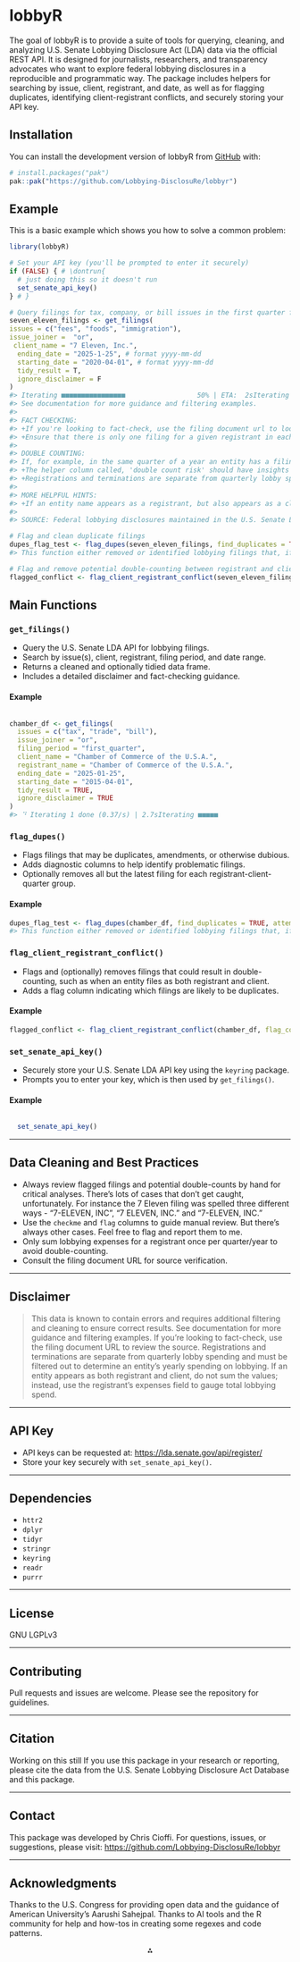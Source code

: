 
<!-- README.md is generated from README.Rmd. Please edit that file -->

# lobbyR

<!-- badges: start -->

<!-- badges: end -->

The goal of lobbyR is to provide a suite of tools for querying,
cleaning, and analyzing U.S. Senate Lobbying Disclosure Act (LDA) data
via the official REST API. It is designed for journalists, researchers,
and transparency advocates who want to explore federal lobbying
disclosures in a reproducible and programmatic way. The package includes
helpers for searching by issue, client, registrant, and date, as well as
for flagging duplicates, identifying client-registrant conflicts, and
securely storing your API key.

## Installation

You can install the development version of lobbyR from
[GitHub](https://github.com/Lobbying-DisclosuRe/lobbyr) with:

``` r
# install.packages("pak")
pak::pak("https://github.com/Lobbying-DisclosuRe/lobbyr")
```

## Example

This is a basic example which shows you how to solve a common problem:

``` r
library(lobbyR)

# Set your API key (you'll be prompted to enter it securely)
if (FALSE) { # \dontrun{
  # just doing this so it doesn't run
  set_senate_api_key()
} # }

# Query filings for tax, company, or bill issues in the first quarter for a specific client/registrant
seven_eleven_filings <- get_filings(
issues = c("fees", "foods", "immigration"),
issue_joiner =  "or",
 client_name = "7 Eleven, Inc.",
  ending_date = "2025-1-25", # format yyyy-mm-dd
  starting_date = "2020-04-01", # format yyyy-mm-dd
  tidy_result = T,
  ignore_disclaimer = F
)
#> Iterating ■■■■■■■■■■■■■■■■                  50% | ETA:  2sIterating ■■■■■■■■■■■■■■■■■■■■■■■           75% | ETA:  1s                                                           DISCLAIMER: This data is known to contain errors and requires additional filtering and cleaning to ensure correct results.
#> See documentation for more guidance and filtering examples.
#> 
#> FACT CHECKING:
#> +If you're looking to fact-check, use the filing document url to look at the source of the information as it was filed.
#> +Ensure that there is only one filing for a given registrant in each filing_period for each year to avoid double counting the amount spent or earned on lobbying.
#> 
#> DOUBLE COUNTING:
#> If, for example, in the same quarter of a year an entity has a filing called '1st Quarter - Report', '1st Quarter - Termination' and '1st Quarter - Amendment', you must make sure to only count one of those (the latest is usually the most accurate) otherwise you risk double counting.
#> +The helper column called, 'double count risk' should have insights into some of these instances, but it's not perfect. So, double check.
#> +Registrations and terminations are separate from quarterly lobby spending and must be filtered out to determine an entity's yearly spending on lobbying.
#> 
#> MORE HELPFUL HINTS:
#> +If an entity name appears as a registrant, but also appears as a client. Do not sum the values. Instead, use the value in the registrant's expenses field to gauge the amount spent on lobbying by the registrant.
#> 
#> SOURCE: Federal lobbying disclosures maintained in the U.S. Senate Lobbying Disclosure Act Database and queried through the official Lobbying Disclosure REST API v1 - Read more here - https://lda.senate.gov/api/redoc/v1/

# Flag and clean duplicate filings
dupes_flag_test <- flag_dupes(seven_eleven_filings, find_duplicates = TRUE, attempt_cleaning = TRUE)
#> This function either removed or identified lobbying filings that, if left in, could lead to doublecounting of spending on lobbying. It is not perfect. Please see documentation on tips for fact-checking these by hand.

# Flag and remove potential double-counting between registrant and client
flagged_conflict <- flag_client_registrant_conflict(seven_eleven_filings, flag_conflict = TRUE, clean_doublecounts = TRUE)
```

## Main Functions

### `get_filings()`

- Query the U.S. Senate LDA API for lobbying filings.
- Search by issue(s), client, registrant, filing period, and date range.
- Returns a cleaned and optionally tidied data frame.
- Includes a detailed disclaimer and fact-checking guidance.

#### Example

``` r

chamber_df <- get_filings(
  issues = c("tax", "trade", "bill"),
  issue_joiner = "or",
  filing_period = "first_quarter",
  client_name = "Chamber of Commerce of the U.S.A.",
  registrant_name = "Chamber of Commerce of the U.S.A.",
  ending_date = "2025-01-25",
  starting_date = "2015-04-01",
  tidy_result = TRUE,
  ignore_disclaimer = TRUE
)
#> ⠙ Iterating 1 done (0.37/s) | 2.7sIterating ■■■■■                             14% | ETA: 18sIterating ■■■■■■■■■■                        29% | ETA: 13sIterating ■■■■■■■■■■■■■■                    43% | ETA: 11sIterating ■■■■■■■■■■■■■■■■■■                57% | ETA:  8sIterating ■■■■■■■■■■■■■■■■■■■■■■            71% | ETA:  5sIterating ■■■■■■■■■■■■■■■■■■■■■■■■■■■       86% | ETA:  2s                                                           Disclaimer is muted. But you should read it, and can do that by removing ignore_disclaimer = TRUE from DisclosuR call
```

### `flag_dupes()`

- Flags filings that may be duplicates, amendments, or otherwise
  dubious.
- Adds diagnostic columns to help identify problematic filings.
- Optionally removes all but the latest filing for each
  registrant-client-quarter group.

#### Example

``` r
dupes_flag_test <- flag_dupes(chamber_df, find_duplicates = TRUE, attempt_cleaning = TRUE)
#> This function either removed or identified lobbying filings that, if left in, could lead to doublecounting of spending on lobbying. It is not perfect. Please see documentation on tips for fact-checking these by hand.
```

### `flag_client_registrant_conflict()`

- Flags and (optionally) removes filings that could result in
  double-counting, such as when an entity files as both registrant and
  client.
- Adds a flag column indicating which filings are likely to be
  duplicates.

#### Example

``` r
flagged_conflict <- flag_client_registrant_conflict(chamber_df, flag_conflict = TRUE, clean_doublecounts = TRUE)
```

### `set_senate_api_key()`

- Securely store your U.S. Senate LDA API key using the `keyring`
  package.
- Prompts you to enter your key, which is then used by `get_filings()`.

#### Example

``` r

  set_senate_api_key()
```

------------------------------------------------------------------------

## Data Cleaning and Best Practices

- Always review flagged filings and potential double-counts by hand for
  critical analyses. There’s lots of cases that don’t get caught,
  unfortunately. For instance the 7 Eleven filing was spelled three
  different ways - “7-ELEVEN, INC”, “7 ELEVEN, INC.” and “7-ELEVEN,
  INC.”
- Use the `checkme` and `flag` columns to guide manual review. But
  there’s always other cases. Feel free to flag and report them to me.
- Only sum lobbying expenses for a registrant once per quarter/year to
  avoid double-counting.
- Consult the filing document URL for source verification.

------------------------------------------------------------------------

## Disclaimer

> This data is known to contain errors and requires additional filtering
> and cleaning to ensure correct results. See documentation for more
> guidance and filtering examples. If you’re looking to fact-check, use
> the filing document URL to review the source. Registrations and
> terminations are separate from quarterly lobby spending and must be
> filtered out to determine an entity’s yearly spending on lobbying. If
> an entity appears as both registrant and client, do not sum the
> values; instead, use the registrant’s expenses field to gauge total
> lobbying spend.

------------------------------------------------------------------------

## API Key

- API keys can be requested at: <https://lda.senate.gov/api/register/>
- Store your key securely with `set_senate_api_key()`.

------------------------------------------------------------------------

## Dependencies

- `httr2`
- `dplyr`
- `tidyr`
- `stringr`
- `keyring`
- `readr`
- `purrr`

------------------------------------------------------------------------

## License

GNU LGPLv3

------------------------------------------------------------------------

## Contributing

Pull requests and issues are welcome. Please see the repository for
guidelines.

------------------------------------------------------------------------

## Citation

Working on this still If you use this package in your research or
reporting, please cite the data from the U.S. Senate Lobbying Disclosure
Act Database and this package.

------------------------------------------------------------------------

## Contact

This package was developed by Chris Cioffi. For questions, issues, or
suggestions, please visit:
<https://github.com/Lobbying-DisclosuRe/lobbyr>

------------------------------------------------------------------------

## Acknowledgments

Thanks to the U.S. Congress for providing open data and the guidance of
American University’s Aarushi Sahejpal. Thanks to AI tools and the R
community for help and how-tos in creating some regexes and code
patterns.

<div style="text-align: center">

⁂

</div>
